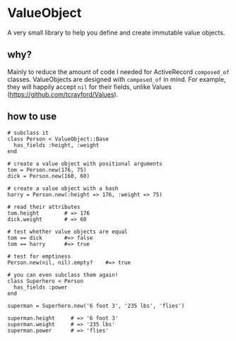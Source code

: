 # ValueObject

A very small library to help you define and create immutable value objects.

## why?

Mainly to reduce the amount of code I needed for ActiveRecord `composed_of` classes.
ValueObjects are designed with `composed_of` in mind. For example, they will happily
accept `nil` for their fields, unlike Values (https://github.com/tcrayford/Values).

## how to use

    # subclass it
    class Person < ValueObject::Base
      has_fields :height, :weight
    end

    # create a value object with positional arguments
    tom = Person.new(176, 75)
    dick = Person.new(160, 60)

    # create a value object with a hash
    harry = Person.new(:height => 176, :weight => 75)
    
    # read their attributes
    tom.height        # => 176
    dick.weight       # => 60

    # test whether value objects are equal
    tom == dick       #=> false
    tom == harry      #=> true

    # test for emptiness
    Person.new(nil, nil).empty?    #=> true

    # you can even subclass them again!
    class Superhero < Person
      has_fields :power
    end

    superman = Superhero.new('6 foot 3', '235 lbs', 'flies')

    superman.height     # => '6 foot 3'
    superman.weight     # => '235 lbs'
    superman.power      # => 'flies'
